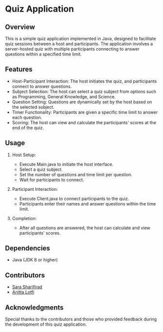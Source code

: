 # Quiz Application

## Overview

This is a simple quiz application implemented in Java, designed to facilitate quiz sessions between a host and participants. The application involves a server-hosted quiz with multiple participants connecting to answer questions within a specified time limit.

## Features

- Host-Participant Interaction: The host initiates the quiz, and participants connect to answer questions.
- Subject Selection: The host can select a quiz subject from options such as Programming, General Knowledge, and Science.
- Question Setting: Questions are dynamically set by the host based on the selected subject.
- Timer Functionality: Participants are given a specific time limit to answer each question.
- Scoring: The host can view and calculate the participants' scores at the end of the quiz.

## Usage

1. Host Setup:
   - Execute Main.java to initiate the host interface.
   - Select a quiz subject.
   - Set the number of questions and time limit per question.
   - Wait for participants to connect.

2. Participant Interaction:
   - Execute Client.java to connect participants to the quiz.
   - Participants enter their names and answer questions within the time limit.

3. Completion:
   - After all questions are answered, the host can calculate and view participants' scores.

## Dependencies

- Java (JDK 8 or higher)

## Contributors

- [Sara Sharifirad](https://github.com/sethsolves)
- [Anitta Lotfi](https://github.com/anitalotfi)


## Acknowledgments

Special thanks to the contributors and those who provided feedback during the development of this quiz application.
